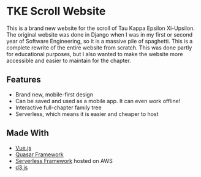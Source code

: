 # TKE Scroll Website
This is a brand new website for the scroll of Tau Kappa Epsilon Xi-Upsilon.
The original website was done in Django when I was in my first or second year of Software Engineering, so it is a massive pile of spaghetti. This is a complete rewrite of the entire website from scratch. This was done partly for educational purposes, but I also wanted to make the website more accessible and easier to maintain for the chapter. 
## Features
* Brand new, mobile-first design
* Can be saved and used as a mobile app. It can even work offline!
* Interactive full-chapter family tree
* Serverless, which means it is easier and cheaper to host

## Made With
* [Vue.js](https://vuejs.org/)
* [Quasar Framework](https://quasar-framework.org)
* [Serverless Framework](https://serverless.com/) hosted on AWS
* [d3.js](https://d3js.org/)